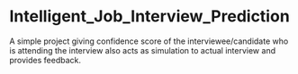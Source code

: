 # Intelligent_Job_Interview_Prediction
A simple project giving confidence score of the interviewee/candidate who is attending the interview also acts as simulation to actual interview and provides feedback.
